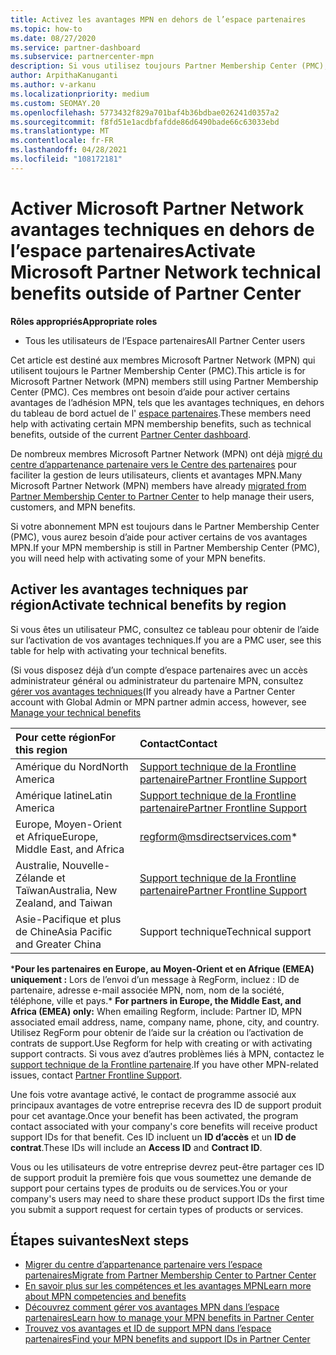 ```yaml
---
title: Activez les avantages MPN en dehors de l’espace partenaires
ms.topic: how-to
ms.date: 08/27/2020
ms.service: partner-dashboard
ms.subservice: partnercenter-mpn
description: Si vous utilisez toujours Partner Membership Center (PMC), Découvrez qui contacter pour vous aider à activer vos avantages de support technique MPN et vous fournir des ID de support.
author: ArpithaKanuganti
ms.author: v-arkanu
ms.localizationpriority: medium
ms.custom: SEOMAY.20
ms.openlocfilehash: 5773432f829a701baf4b36bdbae026241d0357a2
ms.sourcegitcommit: f8fd51e1acdbfafdde86d6490bade66c63033ebd
ms.translationtype: MT
ms.contentlocale: fr-FR
ms.lasthandoff: 04/28/2021
ms.locfileid: "108172181"
---
```

# <a name="activate-microsoft-partner-network-technical-benefits-outside-of-partner-center"></a><span data-ttu-id="1732b-103">Activer Microsoft Partner Network avantages techniques en dehors de l’espace partenaires</span><span class="sxs-lookup"><span data-stu-id="1732b-103">Activate Microsoft Partner Network technical benefits outside of Partner Center</span></span>


<span data-ttu-id="1732b-104">**Rôles appropriés**</span><span class="sxs-lookup"><span data-stu-id="1732b-104">**Appropriate roles**</span></span>

- <span data-ttu-id="1732b-105">Tous les utilisateurs de l’Espace partenaires</span><span class="sxs-lookup"><span data-stu-id="1732b-105">All Partner Center users</span></span>

<span data-ttu-id="1732b-106">Cet article est destiné aux membres Microsoft Partner Network (MPN) qui utilisent toujours le Partner Membership Center (PMC).</span><span class="sxs-lookup"><span data-stu-id="1732b-106">This article is for Microsoft Partner Network (MPN) members still using Partner Membership Center (PMC).</span></span> <span data-ttu-id="1732b-107">Ces membres ont besoin d’aide pour activer certains avantages de l’adhésion MPN, tels que les avantages techniques, en dehors du tableau de bord actuel de l' [espace partenaires](https://partner.microsoft.com/dashboard).</span><span class="sxs-lookup"><span data-stu-id="1732b-107">These members need help with activating certain MPN membership benefits, such as technical benefits, outside of the current [Partner Center dashboard](https://partner.microsoft.com/dashboard).</span></span>

<span data-ttu-id="1732b-108">De nombreux membres Microsoft Partner Network (MPN) ont déjà [migré du centre d’appartenance partenaire vers le Centre des partenaires](prepare-pmc-pc-migration.md) pour faciliter la gestion de leurs utilisateurs, clients et avantages MPN.</span><span class="sxs-lookup"><span data-stu-id="1732b-108">Many Microsoft Partner Network (MPN) members have already [migrated from Partner Membership Center to Partner Center](prepare-pmc-pc-migration.md) to help manage their users, customers, and MPN benefits.</span></span>

<span data-ttu-id="1732b-109">Si votre abonnement MPN est toujours dans le Partner Membership Center (PMC), vous aurez besoin d’aide pour activer certains de vos avantages MPN.</span><span class="sxs-lookup"><span data-stu-id="1732b-109">If your MPN membership is still in Partner Membership Center (PMC), you will need help with activating some of your MPN benefits.</span></span>

## <a name="activate-technical-benefits-by-region"></a><span data-ttu-id="1732b-110">Activer les avantages techniques par région</span><span class="sxs-lookup"><span data-stu-id="1732b-110">Activate technical benefits by region</span></span>

<span data-ttu-id="1732b-111">Si vous êtes un utilisateur PMC, consultez ce tableau pour obtenir de l’aide sur l’activation de vos avantages techniques.</span><span class="sxs-lookup"><span data-stu-id="1732b-111">If you are a PMC user, see this table for help with activating your technical benefits.</span></span>

<span data-ttu-id="1732b-112">(Si vous disposez déjà d’un compte d’espace partenaires avec un accès administrateur général ou administrateur du partenaire MPN, consultez [gérer vos avantages techniques](https://docs.microsoft.com/partner-center/manage-your-partner-network-benefits#manage-technical-benefits)</span><span class="sxs-lookup"><span data-stu-id="1732b-112">(If you already have a Partner Center account with Global Admin or MPN partner admin access, however, see [Manage your technical benefits](https://docs.microsoft.com/partner-center/manage-your-partner-network-benefits#manage-technical-benefits)</span></span>

|<span data-ttu-id="1732b-113">Pour cette région</span><span class="sxs-lookup"><span data-stu-id="1732b-113">For this region</span></span>  | <span data-ttu-id="1732b-114">Contact</span><span class="sxs-lookup"><span data-stu-id="1732b-114">Contact</span></span> |
|:--------|:------------|
|<span data-ttu-id="1732b-115">Amérique du Nord</span><span class="sxs-lookup"><span data-stu-id="1732b-115">North America</span></span>  | [<span data-ttu-id="1732b-116">Support technique de la Frontline partenaire</span><span class="sxs-lookup"><span data-stu-id="1732b-116">Partner Frontline Support</span></span>](https://partner.microsoft.com/support?issueid=300-0042)  |
|<span data-ttu-id="1732b-117">Amérique latine</span><span class="sxs-lookup"><span data-stu-id="1732b-117">Latin America</span></span>  | [<span data-ttu-id="1732b-118">Support technique de la Frontline partenaire</span><span class="sxs-lookup"><span data-stu-id="1732b-118">Partner Frontline Support</span></span>](https://partner.microsoft.com/support?issueid=300-0042)  |
|<span data-ttu-id="1732b-119">Europe, Moyen-Orient et Afrique</span><span class="sxs-lookup"><span data-stu-id="1732b-119">Europe, Middle East, and Africa</span></span>  | [regform@msdirectservices.com](mailto:regform@msdirectservices.com)*  |
|<span data-ttu-id="1732b-120">Australie, Nouvelle-Zélande et Taïwan</span><span class="sxs-lookup"><span data-stu-id="1732b-120">Australia, New Zealand, and Taiwan</span></span>  | [<span data-ttu-id="1732b-121">Support technique de la Frontline partenaire</span><span class="sxs-lookup"><span data-stu-id="1732b-121">Partner Frontline Support</span></span>](https://partner.microsoft.com/support?issueid=300-0042)  |
|<span data-ttu-id="1732b-122">Asie-Pacifique et plus de Chine</span><span class="sxs-lookup"><span data-stu-id="1732b-122">Asia Pacific and Greater China</span></span>  | <span data-ttu-id="1732b-123">Support technique</span><span class="sxs-lookup"><span data-stu-id="1732b-123">Technical support</span></span>  |

<span data-ttu-id="1732b-124">\***Pour les partenaires en Europe, au Moyen-Orient et en Afrique (EMEA) uniquement :** Lors de l’envoi d’un message à RegForm, incluez : ID de partenaire, adresse e-mail associée MPN, nom, nom de la société, téléphone, ville et pays.</span><span class="sxs-lookup"><span data-stu-id="1732b-124">\* **For partners in Europe, the Middle East, and Africa (EMEA) only:** When emailing Regform, include: Partner ID, MPN associated email address, name, company name, phone, city, and country.</span></span> <span data-ttu-id="1732b-125">Utilisez RegForm pour obtenir de l’aide sur la création ou l’activation de contrats de support.</span><span class="sxs-lookup"><span data-stu-id="1732b-125">Use Regform for help with creating or with activating support contracts.</span></span> <span data-ttu-id="1732b-126">Si vous avez d’autres problèmes liés à MPN, contactez le [support technique de la Frontline partenaire](https://partner.microsoft.com/support?issueid=300-0042).</span><span class="sxs-lookup"><span data-stu-id="1732b-126">If you have other MPN-related issues, contact [Partner Frontline Support](https://partner.microsoft.com/support?issueid=300-0042).</span></span>

<span data-ttu-id="1732b-127">Une fois votre avantage activé, le contact de programme associé aux principaux avantages de votre entreprise recevra des ID de support produit pour cet avantage.</span><span class="sxs-lookup"><span data-stu-id="1732b-127">Once your benefit has been activated, the program contact associated with your company's core benefits will receive product support IDs for that benefit.</span></span> <span data-ttu-id="1732b-128">Ces ID incluent un **ID d’accès** et un **ID de contrat**.</span><span class="sxs-lookup"><span data-stu-id="1732b-128">These IDs will include an **Access ID** and **Contract ID**.</span></span> 

<span data-ttu-id="1732b-129">Vous ou les utilisateurs de votre entreprise devrez peut-être partager ces ID de support produit la première fois que vous soumettez une demande de support pour certains types de produits ou de services.</span><span class="sxs-lookup"><span data-stu-id="1732b-129">You or your company's users may need to share these product support IDs the first time you submit a support request for certain types of products or services.</span></span>

## <a name="next-steps"></a><span data-ttu-id="1732b-130">Étapes suivantes</span><span class="sxs-lookup"><span data-stu-id="1732b-130">Next steps</span></span>

- [<span data-ttu-id="1732b-131">Migrer du centre d’appartenance partenaire vers l’espace partenaires</span><span class="sxs-lookup"><span data-stu-id="1732b-131">Migrate from Partner Membership Center to Partner Center</span></span>](prepare-pmc-pc-migration.md)
- [<span data-ttu-id="1732b-132">En savoir plus sur les compétences et les avantages MPN</span><span class="sxs-lookup"><span data-stu-id="1732b-132">Learn more about MPN competencies and benefits</span></span>](learn-about-competencies.md)
- [<span data-ttu-id="1732b-133">Découvrez comment gérer vos avantages MPN dans l’espace partenaires</span><span class="sxs-lookup"><span data-stu-id="1732b-133">Learn how to manage your MPN benefits in Partner Center</span></span>](manage-your-partner-network-benefits.md)
- [<span data-ttu-id="1732b-134">Trouvez vos avantages et ID de support MPN dans l’espace partenaires</span><span class="sxs-lookup"><span data-stu-id="1732b-134">Find your MPN benefits and support IDs in Partner Center</span></span>](mpn-find-benefits.md)
